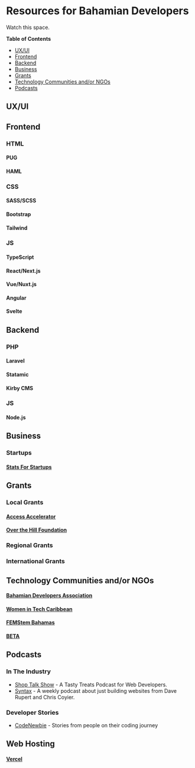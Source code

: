 # Resources for Bahamian Developers

Watch this space.

__Table of Contents__
- [UX/UI](#uxui)
- [Frontend](#frontend)
- [Backend](#backend)
- [Business](#business)
- [Grants](#grants)
- [Technology Communities and/or NGOs](#technology-communities-andor-ngos)
- [Podcasts](#podcasts)

## UX/UI

## Frontend

### HTML

<!-- Preprocessors -->
#### PUG

#### HAML

### CSS

<!-- Preprocessors -->
#### SASS/SCSS

<!-- Frameworks -->
#### Bootstrap

#### Tailwind


### JS

<!-- Preprocessors -->
#### TypeScript

<!-- Frameworks -->
#### React/Next.js

#### Vue/Nuxt.js

#### Angular

#### Svelte

## Backend

### PHP

<!-- Frameworks -->
#### Laravel

<!-- CMS -->
#### Statamic

#### Kirby CMS

### JS

<!-- Frameworks -->
#### Node.js

## Business

### Startups
#### [Stats For Startups](https://statsforstartups.com/)

## Grants

### Local Grants
#### [Access Accelerator ](https://www.accessaccelerator.org/)
#### [Over the Hill Foundation](https://www.overthehillfoundation.org/fast-facts)

### Regional Grants

### International Grants

## Technology Communities and/or NGOs

#### [Bahamian Developers Association](https://www.facebook.com/bahadevsassociation)
#### [Women in Tech Caribbean](http://womenintechcaribbean.com)
#### [FEMStem Bahamas](https://www.femstembahamas.org/)
#### [BETA](http://wearebeta.co/)

## Podcasts
### In The Industry
* [Shop Talk Show](https://shoptalkshow.com) - A Tasty Treats Podcast for Web Developers.
* [Syntax](https://syntax.fm) - A weekly podcast about just building websites from Dave Rupert and Chris Coyier.

### Developer Stories
* [CodeNewbie](https://www.codenewbie.org/podcast) - Stories from people on their coding journey

## Web Hosting
#### [Vercel](https://vercel.com/)